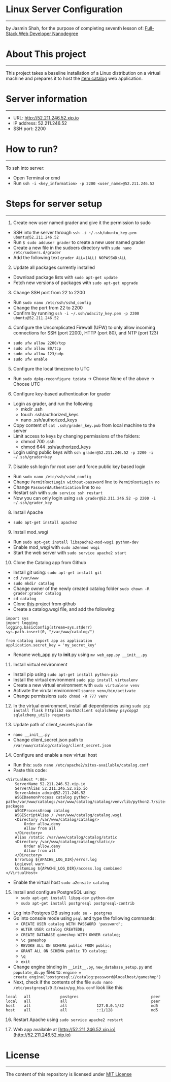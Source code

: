 # Linux Server Configuration
----
by Jasmin Shah, for the purpose of completing seventh lesson of:
[Full-Stack Web Developer Nanodegree](https://www.udacity.com/course/nd004)

# About This project
----
This project takes a baseline installation of a Linux distribution on a virtual machine and prepares it to host the [item catalog](https://github.com/Jasmin25/Project5) web application.

# Server information
----
- URL: http://52.211.246.52.xip.io
- IP address: 52.211.246.52
- SSH port: 2200

# How to run?
----
To ssh into server:
- Open Terminal or cmd
- Run `ssh -i <key_information> -p 2200 <user_name>@52.211.246.52`

# Steps for server setup
----
1. Create new user named grader and give it the permission to sudo
  - SSH into the server through `ssh -i ~/.ssh/ubuntu_key.pem ubuntu@52.211.246.52`
  - Run `$ sudo adduser grader` to create a new user named grader
  - Create a new file in the sudoers directory with `sudo nano /etc/sudoers.d/grader`
  - Add the following text `grader ALL=(ALL) NOPASSWD:ALL`
   
2. Update all packages currently installed
  - Download package lists with `sudo apt-get update`
  - Fetch new versions of packages with `sudo apt-get upgrade`

3. Change SSH port from 22 to 2200
  - Run `sudo nano /etc/ssh/sshd_config`
  - Change the port from 22 to 2200
  - Confirm by running `ssh -i ~/.ssh/udacity_key.pem -p 2200 ubuntu@52.211.246.52`
  
4. Configure the Uncomplicated Firewall (UFW) to only allow incoming connections for SSH (port 2200), HTTP (port 80), and NTP (port 123)
  - `sudo ufw allow 2200/tcp`
  - `sudo ufw allow 80/tcp`
  - `sudo ufw allow 123/udp`
  - `sudo ufw enable`
  
5. Configure the local timezone to UTC
  - Run `sudo dpkg-reconfigure tzdata` -> Choose None of the above -> Choose UTC
 
6. Configure key-based authentication for grader
  - Login as grader, and run the following
    - mkdir .ssh
    - touch .ssh/authorized_keys 
    - nano .ssh/authorized_keys
  - Copy content of `cat .ssh/grader_key.pub` from local machine to the server
  - Limit access to keys by changing permissions of the folders:
    - chmod 700 .ssh
    - chmod 644 .ssh/authorized_keys
  - Login using public keys with `ssh grader@52.211.246.52 -p 2200 -i ~/.ssh/grader+key`

7. Disable ssh login for root user and force public key based login
  - Run `sudo nano /etc/ssh/sshd_config`
  - Change `PermitRootLogin without-password` line to `PermitRootLogin no`
  - Change `PasswordAuthentication` line to `no`
  - Restart ssh with `sudo service ssh restart`
  - Now you can only login using `ssh grader@52.211.246.52 -p 2200 -i ~/.ssh/grader_key`
 
8. Install Apache
  - `sudo apt-get install apache2`

9. Install mod_wsgi
  - Run `sudo apt-get install libapache2-mod-wsgi python-dev`
  - Enable mod_wsgi with `sudo a2enmod wsgi`
  - Start the web server with `sudo service apache2 start`
  
10. Clone the Catalog app from Github
  - Install git using: `sudo apt-get install git`
  - `cd /var/www`
  - `sudo mkdir catalog`
  - Change owner of the newly created catalog folder `sudo chown -R grader:grader catalog`
  - `cd catalog`
  - Clone [this](https://github.com/Jasmin25/Project5) project from github
  - Create a catalog.wsgi file, and add the following:
  ```
  import sys
  import logging
  logging.basicConfig(stream=sys.stderr)
  sys.path.insert(0, "/var/www/catalog/")
  
  from catalog import app as application
  application.secret_key = 'my_secret_key'
  ```
  - Rename web_app.py to __init__.py using `mv web_app.py __init__.py`
  
11. Install virtual environment
  - Install pip using `sudo apt-get install python-pip`
  - Install the virtual environment `sudo pip install virtualenv`
  - Create a new virtual environment with `sudo virtualenv venv`
  - Activate the virutal environment `source venv/bin/activate`
  - Change permissions `sudo chmod -R 777 venv`

12. In the virtual environment, install all dependencies using
 `sudo pip install flask httplib2 oauth2client sqlalchemy psycopg2 sqlalchemy_utils requests`

13. Update path of client_secrets.json file
  - `nano __init__.py`
  - Change client_secret.json path to `/var/www/catalog/catalog/client_secret.json`
  
14. Configure and enable a new virtual host
  - Run this: `sudo nano /etc/apache2/sites-available/catalog.conf`
  - Paste this code: 
  ```
  <VirtualHost *:80>
      ServerName 52.211.246.52.xip.io
      ServerAlias 52.211.246.52.xip.io
      ServerAdmin admin@52.211.246.52
      WSGIDaemonProcess catalog python-path=/var/www/catalog:/var/www/catalog/catalog/venv/lib/python2.7/site-packages
      WSGIProcessGroup catalog
      WSGIScriptAlias / /var/www/catalog/catalog.wsgi
      <Directory /var/www/catalog/catalog/>
          Order allow,deny
          Allow from all
      </Directory>
      Alias /static /var/www/catalog/catalog/static
      <Directory /var/www/catalog/catalog/static/>
          Order allow,deny
          Allow from all
      </Directory>
      ErrorLog ${APACHE_LOG_DIR}/error.log
      LogLevel warn
      CustomLog ${APACHE_LOG_DIR}/access.log combined
  </VirtualHost>
  ```
  - Enable the virtual host `sudo a2ensite catalog`

15. Install and configure PostgreSQL using:
    - `sudo apt-get install libpq-dev python-dev`
    - `sudo apt-get install postgresql postgresql-contrib`
  - Log into Postgres DB using `sudo su - postgres`
  - Go into console mode using `psql` and type the following commands:
    - `CREATE USER catalog WITH PASSWORD 'password';`
    - `ALTER USER catalog CREATEDB;`
    - `CREATE DATABASE gameshop WITH OWNER catalog;`
    - `\c gameshop`
    - `REVOKE ALL ON SCHEMA public FROM public;`
    - `GRANT ALL ON SCHEMA public TO catalog;`
    - `\q`
    - `exit`
  - Change engine binding in `__init__.py`, `new_database_setup.py` and `populate_db.py` files to: 
  `engine = create_engine('postgresql://catalog:password@localhost/gameshop')`
  - Next, check if the contents of the file `sudo nano /etc/postgresql/9.5/main/pg_hba.conf` look like this:
  ```
  local   all             postgres                                peer
  local   all             all                                     peer
  host    all             all             127.0.0.1/32            md5
  host    all             all             ::1/128                 md5
  ```
  
16. Restart Apache using `sudo service apache2 restart`
  
17. Web app available at [http://52.211.246.52.xip.io](http://52.211.246.52.xip.io)

# License
----
The content of this repository is licensed under [MIT License](https://opensource.org/licenses/MIT)
